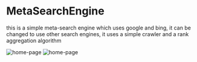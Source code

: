 # MetaSearchEngine
this is a simple meta-search engine which uses google and bing, it can be changed to use other search engines, it uses a simple crawler and a rank aggregation algorithm

![home-page](https://github.com/zerobits01/MetaSearchEngine/blob/main/home.png?raw=true)
![home-page](https://github.com/zerobits01/MetaSearchEngine/blob/main/search.png?raw=true)
